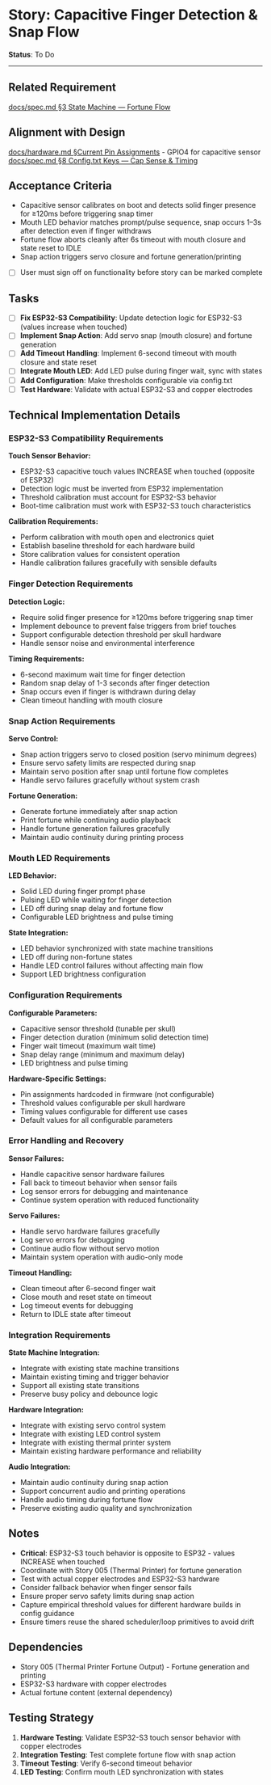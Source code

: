 # Story: Capacitive Finger Detection & Snap Flow

**Status**: To Do

---

## Related Requirement
[docs/spec.md §3 State Machine — Fortune Flow](../spec.md#3-state-machine-runtime)

## Alignment with Design
[docs/hardware.md §Current Pin Assignments](../hardware.md#current-pin-assignments) - GPIO4 for capacitive sensor
[docs/spec.md §8 Config.txt Keys — Cap Sense & Timing](../spec.md#8-configtxt-keys)

## Acceptance Criteria
- Capacitive sensor calibrates on boot and detects solid finger presence for ≥120ms before triggering snap timer
- Mouth LED behavior matches prompt/pulse sequence, snap occurs 1–3s after detection even if finger withdraws
- Fortune flow aborts cleanly after 6s timeout with mouth closure and state reset to IDLE
- Snap action triggers servo closure and fortune generation/printing
- [ ] User must sign off on functionality before story can be marked complete

## Tasks
- [ ] **Fix ESP32-S3 Compatibility**: Update detection logic for ESP32-S3 (values increase when touched)
- [ ] **Implement Snap Action**: Add servo snap (mouth closure) and fortune generation
- [ ] **Add Timeout Handling**: Implement 6-second timeout with mouth closure and state reset
- [ ] **Integrate Mouth LED**: Add LED pulse during finger wait, sync with states
- [ ] **Add Configuration**: Make thresholds configurable via config.txt
- [ ] **Test Hardware**: Validate with actual ESP32-S3 and copper electrodes

## Technical Implementation Details

### ESP32-S3 Compatibility Requirements

**Touch Sensor Behavior:**
- ESP32-S3 capacitive touch values INCREASE when touched (opposite of ESP32)
- Detection logic must be inverted from ESP32 implementation
- Threshold calibration must account for ESP32-S3 behavior
- Boot-time calibration must work with ESP32-S3 touch characteristics

**Calibration Requirements:**
- Perform calibration with mouth open and electronics quiet
- Establish baseline threshold for each hardware build
- Store calibration values for consistent operation
- Handle calibration failures gracefully with sensible defaults

### Finger Detection Requirements

**Detection Logic:**
- Require solid finger presence for ≥120ms before triggering snap timer
- Implement debounce to prevent false triggers from brief touches
- Support configurable detection threshold per skull hardware
- Handle sensor noise and environmental interference

**Timing Requirements:**
- 6-second maximum wait time for finger detection
- Random snap delay of 1-3 seconds after finger detection
- Snap occurs even if finger is withdrawn during delay
- Clean timeout handling with mouth closure

### Snap Action Requirements

**Servo Control:**
- Snap action triggers servo to closed position (servo minimum degrees)
- Ensure servo safety limits are respected during snap
- Maintain servo position after snap until fortune flow completes
- Handle servo failures gracefully without system crash

**Fortune Generation:**
- Generate fortune immediately after snap action
- Print fortune while continuing audio playback
- Handle fortune generation failures gracefully
- Maintain audio continuity during printing process

### Mouth LED Requirements

**LED Behavior:**
- Solid LED during finger prompt phase
- Pulsing LED while waiting for finger detection
- LED off during snap delay and fortune flow
- Configurable LED brightness and pulse timing

**State Integration:**
- LED behavior synchronized with state machine transitions
- LED off during non-fortune states
- Handle LED control failures without affecting main flow
- Support LED brightness configuration

### Configuration Requirements

**Configurable Parameters:**
- Capacitive sensor threshold (tunable per skull)
- Finger detection duration (minimum solid detection time)
- Finger wait timeout (maximum wait time)
- Snap delay range (minimum and maximum delay)
- LED brightness and pulse timing

**Hardware-Specific Settings:**
- Pin assignments hardcoded in firmware (not configurable)
- Threshold values configurable per skull hardware
- Timing values configurable for different use cases
- Default values for all configurable parameters

### Error Handling and Recovery

**Sensor Failures:**
- Handle capacitive sensor hardware failures
- Fall back to timeout behavior when sensor fails
- Log sensor errors for debugging and maintenance
- Continue system operation with reduced functionality

**Servo Failures:**
- Handle servo hardware failures gracefully
- Log servo errors for debugging
- Continue audio flow without servo motion
- Maintain system operation with audio-only mode

**Timeout Handling:**
- Clean timeout after 6-second finger wait
- Close mouth and reset state on timeout
- Log timeout events for debugging
- Return to IDLE state after timeout

### Integration Requirements

**State Machine Integration:**
- Integrate with existing state machine transitions
- Maintain existing timing and trigger behavior
- Support all existing state transitions
- Preserve busy policy and debounce logic

**Hardware Integration:**
- Integrate with existing servo control system
- Integrate with existing LED control system
- Integrate with existing thermal printer system
- Maintain existing hardware performance and reliability

**Audio Integration:**
- Maintain audio continuity during snap action
- Support concurrent audio and printing operations
- Handle audio timing during fortune flow
- Preserve existing audio quality and synchronization

## Notes
- **Critical**: ESP32-S3 touch behavior is opposite to ESP32 - values INCREASE when touched
- Coordinate with Story 005 (Thermal Printer) for fortune generation
- Test with actual copper electrodes and ESP32-S3 hardware
- Consider fallback behavior when finger sensor fails
- Ensure proper servo safety limits during snap action
- Capture empirical threshold values for different hardware builds in config guidance
- Ensure timers reuse the shared scheduler/loop primitives to avoid drift

## Dependencies
- Story 005 (Thermal Printer Fortune Output) - Fortune generation and printing
- ESP32-S3 hardware with copper electrodes
- Actual fortune content (external dependency)

## Testing Strategy
1. **Hardware Testing**: Validate ESP32-S3 touch sensor behavior with copper electrodes
2. **Integration Testing**: Test complete fortune flow with snap action
3. **Timeout Testing**: Verify 6-second timeout behavior
4. **LED Testing**: Confirm mouth LED synchronization with states
